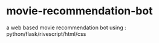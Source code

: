 # movie-recommendation-bot
a web based  movie recommendation bot using :  python/flask/rivescript/html/css
